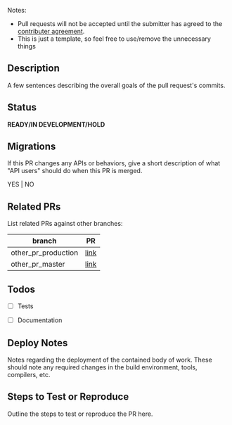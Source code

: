 Notes:
* Pull requests will not be accepted until the submitter has agreed to the [contributer agreement](https://github.com/ARMmbed/mbed-os/blob/master/CONTRIBUTING.md).
* This is just a template, so feel free to use/remove the unnecessary things

## Description
A few sentences describing the overall goals of the pull request's commits.


## Status
**READY/IN DEVELOPMENT/HOLD**


## Migrations
If this PR changes any APIs or behaviors, give a short description of what "API users" should do when this PR is merged.

YES | NO


## Related PRs
List related PRs against other branches:

branch | PR
------ | ------
other_pr_production | [link]()
other_pr_master | [link]()


## Todos
- [ ] Tests
- [ ] Documentation


## Deploy Notes
Notes regarding the deployment of the contained body of work. These should note any
required changes in the build environment, tools, compilers, etc.


## Steps to Test or Reproduce
Outline the steps to test or reproduce the PR here.